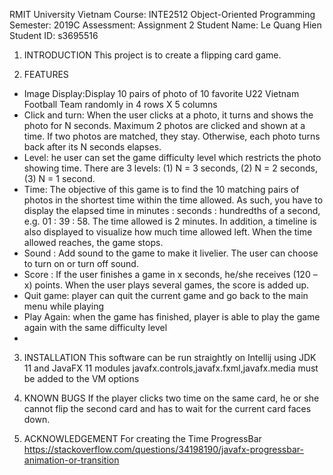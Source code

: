 RMIT University Vietnam
Course: INTE2512 Object-Oriented Programming
Semester: 2019C
Assessment: Assignment 2
Student Name: Le Quang Hien
Student ID: s3695516

1. INTRODUCTION
This project is to create a flipping card game. 

2. FEATURES
- Image Display:Display 10 pairs of photo of 10 favorite U22 Vietnam Football Team randomly in 4 rows X 5 columns
- Click and turn: When the user clicks at a photo, it turns and shows the photo for N seconds. 
Maximum 2 photos are clicked and shown at a time. 
If two photos are matched, they stay. Otherwise, each photo turns back after its N seconds elapses.   
- Level: he user can set the game difficulty level which restricts the photo showing time. 
There are 3 levels: (1) N = 3 seconds, (2) N = 2 seconds, (3) N = 1 second.
- Time: The objective of this game is to find the 10 matching pairs of photos in the shortest time within the time allowed.
As such, you have to display the elapsed time in minutes : seconds : hundredths of a second,
e.g. 01 : 39 : 58. The time allowed is 2 minutes. 
In addition, a timeline is also displayed to visualize how much time allowed left. 
When the time allowed reaches, the game stops. 
- Sound : Add sound to the game to make it livelier. The user can choose to turn on or turn off sound. 
- Score : If the user finishes a game in x seconds, he/she receives (120 – x) points. 
When the user plays several games, the score is added up.
- Quit game: player can quit the current game and go back to the main menu while playing
- Play Again: when the game has finished, player is able to play the game again with the same difficulty level
- 
3. INSTALLATION
This software can be run straightly on Intellij using JDK 11 and JavaFX 11
modules javafx.controls,javafx.fxml,javafx.media must be added to the VM options

4. KNOWN BUGS
If the player clicks two time on the same card, he or she cannot flip the second card
and has to wait for the current card faces down.

5. ACKNOWLEDGEMENT
For creating the Time ProgressBar
https://stackoverflow.com/questions/34198190/javafx-progressbar-animation-or-transition
